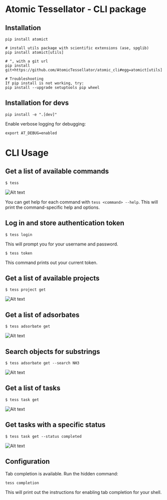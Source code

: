 # Atomic Tessellator - CLI package

## Installation
```
pip install atomict

# install utils package with scientific extensions (ase, spglib) 
pip install atomict[utils]

# ", with a git url
pip install git+https://github.com/AtomicTessellator/atomic_cli#egg=atomict[utils]

# Troubleshooting
If pip install is not working, try:
pip install --upgrade setuptools pip wheel
```

## Installation for devs
```
pip install -e ".[dev]"
```

Enable verbose logging for debugging:

```
export AT_DEBUG=enabled
```

# CLI Usage

## Get a list of available commands

```$ tess```

![Alt text](img/tess.png?raw=true "tess")

You can get help for each command with `tess <command> --help`. This will print the command-specific help and options.
## Log in and store authentication token

```$ tess login```

This will prompt you for your username and password.

```$ tess token```

This command prints out your current token.


## Get a list of available projects

```$ tess project get```

![Alt text](img/at_project_get.png?raw=true "tess project get")


## Get a list of adsorbates

```$ tess adsorbate get```

![Alt text](img/at_adsorbate_get.png?raw=true "tess adsorbate get")

## Search objects for substrings

```$ tess adsorbate get --search NH3```

![Alt text](img/at_adsorbate_get_search.png?raw=true "tess adsorbate get --search")

## Get a list of tasks

```$ tess task get```

![Alt text](img/at_task_get.png?raw=true "tess task get")

## Get tasks with a specific status

```$ tess task get --status completed```

![Alt text](img/at_task_get_completed.png?raw=true "tess task get --status completed")

## Configuration

Tab completion is available. Run the hidden command:

```tess completion```

This will print out the instructions for enabling tab completion for your shell.
